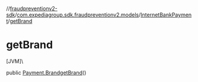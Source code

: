 //[fraudpreventionv2-sdk](../../../index.md)/[com.expediagroup.sdk.fraudpreventionv2.models](../index.md)/[InternetBankPayment](index.md)/[getBrand](get-brand.md)

# getBrand

[JVM]\

public [Payment.Brand](../-payment/-brand/index.md)[getBrand](get-brand.md)()
